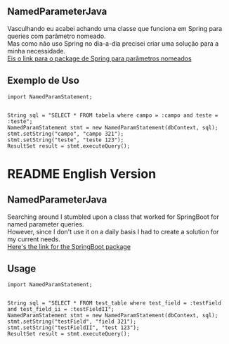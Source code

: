 ## NamedParameterJava
Vasculhando eu acabei achando uma classe que funciona em Spring para queries com parâmetro nomeado.  
Mas como não uso Spring no dia-a-dia precisei criar uma solução para a minha necessidade.  
[Eis o link para o package de Spring para parâmetros nomeados](https://docs.spring.io/spring-framework/docs/current/javadoc-api/org/springframework/jdbc/core/namedparam/NamedParameterJdbcTemplate.html)

## Exemplo de Uso
```
import NamedParamStatement;


String sql = "SELECT * FROM tabela where campo = :campo and teste = :teste";
NamedParamStatement stmt = new NamedParamStatement(dbContext, sql);
stmt.setString("campo", "campo 321");
stmt.setString("teste", "teste 123");
ResultSet result = stmt.executeQuery();
```

# README English Version
## NamedParameterJava
Searching around I stumbled upon a class that worked for SpringBoot for named parameter queries.  
However, since I don't use it on a daily basis I had to create a solution for my current needs.  
[Here's the link for the SpringBoot package]()

## Usage
```
import NamedParamStatement;


String sql = "SELECT * FROM test_table where test_field = :testField and test_field_ii = :testFieldII";
NamedParamStatement stmt = new NamedParamStatement(dbContext, sql);
stmt.setString("testField", "field 321");
stmt.setString("testFieldII", "test 123");
ResultSet result = stmt.executeQuery();
```
